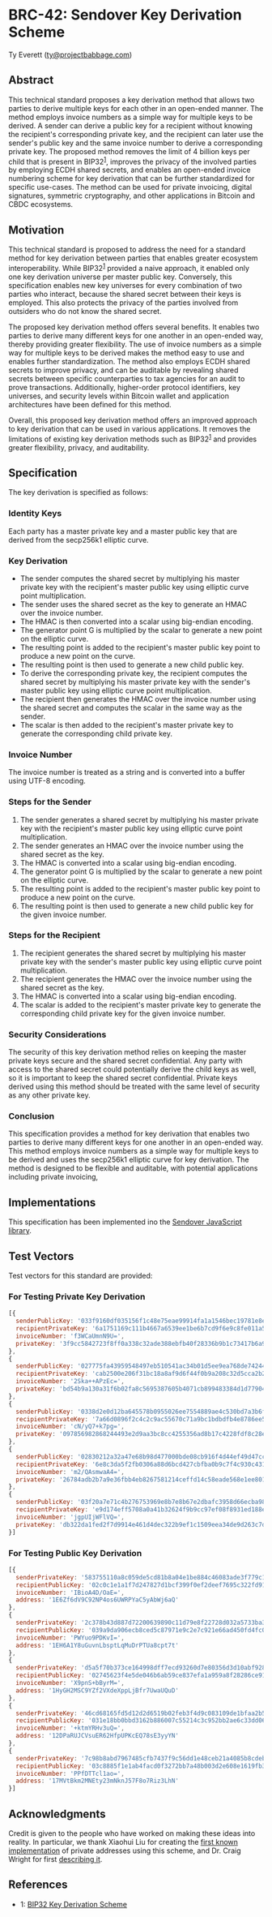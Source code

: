 # BRC-42: Sendover Key Derivation Scheme

Ty Everett (ty@projectbabbage.com)

## Abstract

This technical standard proposes a key derivation method that allows two parties to derive multiple keys for each other in an open-ended manner. The method employs invoice numbers as a simple way for multiple keys to be derived. A sender can derive a public key for a recipient without knowing the recipient's corresponding private key, and the recipient can later use the sender's public key and the same invoice number to derive a corresponding private key. The proposed method removes the limit of 4 billion keys per child that is present in BIP32<sup>[1](#footnote-1)</sup>, improves the privacy of the involved parties by employing ECDH shared secrets, and enables an open-ended invoice numbering scheme for key derivation that can be further standardized for specific use-cases. The method can be used for private invoicing, digital signatures, symmetric cryptography, and other applications in Bitcoin and CBDC ecosystems.

## Motivation

This technical standard is proposed to address the need for a standard method for key derivation between parties that enables greater ecosystem interoperability. While BIP32<sup>[1](#footnote-1)</sup> provided a naive approach, it enabled only one key derivation universe per master public key. Conversely, this specification enables new key universes for every combination of two parties who interact, because the shared secret between their keys is employed. This also protects the privacy of the parties involved from outsiders who do not know the shared secret.

The proposed key derivation method offers several benefits. It enables two parties to derive many different keys for one another in an open-ended way, thereby providing greater flexibility. The use of invoice numbers as a simple way for multiple keys to be derived makes the method easy to use and enables further standardization. The method also employs ECDH shared secrets to improve privacy, and can be auditable by revealing shared secrets between specific counterparties to tax agencies for an audit to prove transactions. Additionally, higher-order protocol identifiers, key universes, and security levels within Bitcoin wallet and application architectures have been defined for this method.

Overall, this proposed key derivation method offers an improved approach to key derivation that can be used in various applications. It removes the limitations of existing key derivation methods such as BIP32<sup>[1](#footnote-1)</sup> and provides greater flexibility, privacy, and auditability.

## Specification

The key derivation is specified as follows:

### Identity Keys

Each party has a master private key and a master public key that are derived from the secp256k1 elliptic curve.

### Key Derivation

- The sender computes the shared secret by multiplying his master private key with the recipient's master public key using elliptic curve point multiplication.
- The sender uses the shared secret as the key to generate an HMAC over the invoice number.
- The HMAC is then converted into a scalar using big-endian encoding.
- The generator point G is multiplied by the scalar to generate a new point on the elliptic curve.
- The resulting point is added to the recipient's master public key point to produce a new point on the curve.
- The resulting point is then used to generate a new child public key.
- To derive the corresponding private key, the recipient computes the shared secret by multiplying his master private key with the sender's master public key using elliptic curve point multiplication.
- The recipient then generates the HMAC over the invoice number using the shared secret and computes the scalar in the same way as the sender.
- The scalar is then added to the recipient's master private key to generate the corresponding child private key.

### Invoice Number

The invoice number is treated as a string and is converted into a buffer using UTF-8 encoding.

### Steps for the Sender

1. The sender generates a shared secret by multiplying his master private key with the recipient's master public key using elliptic curve point multiplication.
2. The sender generates an HMAC over the invoice number using the shared secret as the key.
3. The HMAC is converted into a scalar using big-endian encoding.
4. The generator point G is multiplied by the scalar to generate a new point on the elliptic curve.
5. The resulting point is added to the recipient's master public key point to produce a new point on the curve.
6. The resulting point is then used to generate a new child public key for the given invoice number.

### Steps for the Recipient

1. The recipient generates the shared secret by multiplying his master private key with the sender's master public key using elliptic curve point multiplication.
2. The recipient generates the HMAC over the invoice number using the shared secret as the key.
3. The HMAC is converted into a scalar using big-endian encoding.
4. The scalar is added to the recipient's master private key to generate the corresponding child private key for the given invoice number.

### Security Considerations

The security of this key derivation method relies on keeping the master private keys secure and the shared secret confidential. Any party with access to the shared secret could potentially derive the child keys as well, so it is important to keep the shared secret confidential. Private keys derived using this method should be treated with the same level of security as any other private key.

### Conclusion

This specification provides a method for key derivation that enables two parties to derive many different keys for one another in an open-ended way. This method employs invoice numbers as a simple way for multiple keys to be derived and uses the secp256k1 elliptic curve for key derivation. The method is designed to be flexible and auditable, with potential applications including private invoicing,

## Implementations

This specification has been implemented ino the [Sendover JavaScript library](https://github.com/p2ppsr/sendover).

## Test Vectors

Test vectors for this standard are provided:

### For Testing Private Key Derivation

```js
[{
  senderPublicKey: '033f9160df035156f1c48e75eae99914fa1a1546bec19781e8eddb900200bff9d1',
  recipientPrivateKey: '6a1751169c111b4667a6539ee1be6b7cd9f6e9c8fe011a5f2fe31e03a15e0ede',
  invoiceNumber: 'f3WCaUmnN9U=',
  privateKey: '3f9cc5842723f8ff0a338c32ade388ebfb40f28336b9b1c73417b6a9489eff66'
},
{
  senderPublicKey: '027775fa43959548497eb510541ac34b01d5ee9ea768de74244a4a25f7b60fae8d',
  recipientPrivateKey: 'cab2500e206f31bc18a8af9d6f44f0b9a208c32d5cca2b22acfe9d1a213b2f36',
  invoiceNumber: '2Ska++APzEc=',
  privateKey: 'bd54b9a130a31f6b02fa8c5695387605b4071cb899483384d1d77904fc915105'
},
{
  senderPublicKey: '0338d2e0d12ba645578b0955026ee7554889ae4c530bd7a3b6f688233d763e169f',
  recipientPrivateKey: '7a66d0896f2c4c2c9ac55670c71a9bc1bdbdfb4e8786ee5137cea1d0a05b6f20',
  invoiceNumber: 'cN/yQ7+k7pg=',
  privateKey: '097856982868244493e2d9aa3bc8cc4255356ad8b17c4228fdf8c28e0e138d2b'
},
{
  senderPublicKey: '02830212a32a47e68b98d477000bde08cb916f4d44ef49d47ccd4918d9aaabe9c8',
  recipientPrivateKey: '6e8c3da5f2fb0306a88d6bcd427cbfba0b9c7f4c930c43122a973d620ffa3036',
  invoiceNumber: 'm2/QAsmwaA4=',
  privateKey: '26784adb2b7a9e36fbb4eb8267581214ceffd14c58eade568e1ee8012c575701'
},
{
  senderPublicKey: '03f20a7e71c4b276753969e8b7e8b67e2dbafc3958d66ecba98dedc60a6615336d',
  recipientPrivateKey: 'e9d174eff5708a0a41b32624f9b9cc97ef08f8931ed188ee58d5390cad2bf68e',
  invoiceNumber: 'jgpUIjWFlVQ=',
  privateKey: 'db322da1fed2f7d9914e461d4dec322b9ef1c1509eea34de9d263c7dd1ce273f'
}]
```

### For Testing Public Key Derivation

```js
[{
  senderPrivateKey: '583755110a8c059de5cd81b8a04e1be884c46083ade3f779c1e022f6f89da94c',
  recipientPublicKey: '02c0c1e1a1f7d247827d1bcf399f0ef2deef7695c322fd91a01a91378f101b6ffc',
  invoiceNumber: 'IBioA4D/OaE=',
  address: '1E6Zf6dV9C92NP4os6UWRPYaC5yAbWj6aQ'
},
{
  senderPrivateKey: '2c378b43d887d72200639890c11d79e8f22728d032a5733ba3d7be623d1bb118',
  recipientPublicKey: '039a9da906ecb8ced5c87971e9c2e7c921e66ad450fd4fc0a7d569fdb5bede8e0f',
  invoiceNumber: 'PWYuo9PDKvI=',
  address: '1EH6A1Y8uGuvnLbsptLqMuDrPTUa8cpt7t'
},
{
  senderPrivateKey: 'd5a5f70b373ce164998dff7ecd93260d7e80356d3d10abf928fb267f0a6c7be6',
  recipientPublicKey: '02745623f4e5de046b6ab59ce837efa1a959a8f28286ce9154a4781ec033b85029',
  invoiceNumber: 'X9pnS+bByrM=',
  address: '1HyGH2MSC9YZf2VXdeXppLjBfr7UwaUQuD'
},
{
  senderPrivateKey: '46cd68165fd5d12d2d6519b02feb3f4d9c083109de1bfaa2b5c4836ba717523c',
  recipientPublicKey: '031e18bb0bbd3162b886007c55214c3c952bb2ae6c33dd06f57d891a60976003b1',
  invoiceNumber: '+ktmYRHv3uQ=',
  address: '12DPaRUJCVsuER62HfpUPKcEQ78sE3yyYN'
},
{
  senderPrivateKey: '7c98b8abd7967485cfb7437f9c56dd1e48ceb21a4085b8cdeb2a647f62012db4',
  recipientPublicKey: '03c8885f1e1ab4facd0f3272bb7a48b003d2e608e1619fb38b8be69336ab828f37',
  invoiceNumber: 'PPfDTTcl1ao=',
  address: '17MVtBkm2MNEty23mNknJ57F8o7Riz3LhN'
}]
```

## Acknowledgments

Credit is given to the people who have worked on making these ideas into reality. In particular, we thank Xiaohui Liu for creating the [first known implementation](https://gist.github.com/xhliu/9e267e23dd7c799039befda3ae6fa244) of private addresses using this scheme, and Dr. Craig Wright for first [describing it](https://craigwright.net/blog/bitcoin-blockchain-tech/offline-addressing).

## References

- <a name="footnote-1">1</a>: [BIP32 Key Derivation Scheme](./0032.md)
